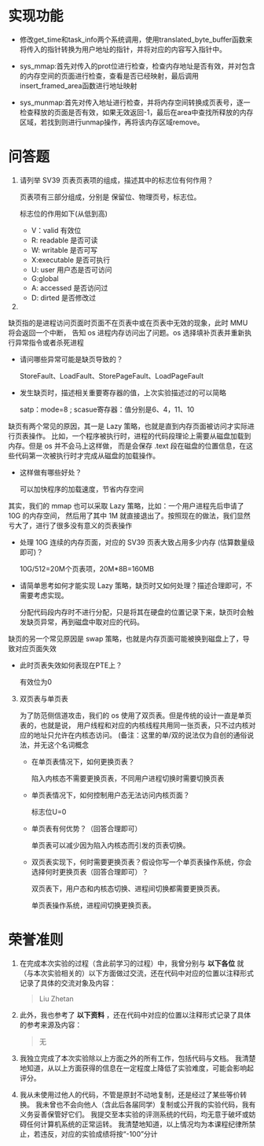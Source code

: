 

# 实现功能

- 修改get_time和task_info两个系统调用，使用translated_byte_buffer函数来将传入的指针转换为用户地址的指针，并将对应的内容写入指针中。

- sys_mmap:首先对传入的prot位进行检查，检查内存地址是否有效，并对包含的内存空间的页面进行检查，查看是否已经映射，最后调用insert_framed_area函数进行地址映射

- sys_munmap:首先对传入地址进行检查，并将内存空间转换成页表号，逐一检查释放的页面是否有效，如果无效返回-1，最后在area中查找所释放的内存区域，若找到则进行unmap操作，再将该内存区域remove。

  

# 问答题

1. 请列举 SV39 页表页表项的组成，描述其中的标志位有何作用？

   页表项有三部分组成，分别是 保留位、物理页号，标志位。

   标志位的作用如下(从低到高)

   - V：valid 有效位
   - R: readable 是否可读
   - W: writable 是否可写
   - X:executable 是否可执行
   - U: user 用户态是否可访问
   - G:global 
   - A: accessed 是否访问过
   - D: dirted 是否修改过

2.  

   缺页指的是进程访问页面时页面不在页表中或在页表中无效的现象，此时 MMU 将会返回一个中断， 告知 os 进程内存访问出了问题。os 选择填补页表并重新执行异常指令或者杀死进程

   - 请问哪些异常可能是缺页导致的？

     StoreFault、LoadFault、StorePageFault、LoadPageFault

   - 发生缺页时，描述相关重要寄存器的值，上次实验描述过的可以简略

      satp：mode=8  ; scasue寄存器：值分别是6、4，11、10

   缺页有两个常见的原因，其一是 Lazy 策略，也就是直到内存页面被访问才实际进行页表操作。 比如，一个程序被执行时，进程的代码段理论上需要从磁盘加载到内存。但是 os 并不会马上这样做， 而是会保存 .text 段在磁盘的位置信息，在这些代码第一次被执行时才完成从磁盘的加载操作。

   - 这样做有哪些好处？

     可以加快程序的加载速度，节省内存空间

   其实，我们的 mmap 也可以采取 Lazy 策略，比如：一个用户进程先后申请了 10G 的内存空间， 然后用了其中 1M 就直接退出了。按照现在的做法，我们显然亏大了，进行了很多没有意义的页表操作

   - 处理 10G 连续的内存页面，对应的 SV39 页表大致占用多少内存 (估算数量级即可)？

     10G/512=20M个页表项，20M*8B=160MB

   - 请简单思考如何才能实现 Lazy 策略，缺页时又如何处理？描述合理即可，不需要考虑实现。

     分配代码段内存时不进行分配，只是将其在硬盘的位置记录下来，缺页时会触发缺页异常，再到磁盘中取对应的代码。

   缺页的另一个常见原因是 swap 策略，也就是内存页面可能被换到磁盘上了，导致对应页面失效

   - 此时页表失效如何表现在PTE上？

     有效位为0

3. 双页表与单页表

   为了防范侧信道攻击，我们的 os 使用了双页表。但是传统的设计一直是单页表的，也就是说， 用户线程和对应的内核线程共用同一张页表，只不过内核对应的地址只允许在内核态访问。 (备注：这里的单/双的说法仅为自创的通俗说法，并无这个名词概念

   - 在单页表情况下，如何更换页表？

     陷入内核态不需要更换页表，不同用户进程切换时需要切换页表

   - 单页表情况下，如何控制用户态无法访问内核页面？

     标志位U=0

   - 单页表有何优势？（回答合理即可）

     单页表可以减少因为陷入内核态而引发的页表切换。

   - 双页表实现下，何时需要更换页表？假设你写一个单页表操作系统，你会选择何时更换页表（回答合理即可）？

     双页表下，用户态和内核态切换、进程间切换都需要更换页表。

     单页表操作系统，进程间切换更换页表。

# 荣誉准则

1. 在完成本次实验的过程（含此前学习的过程）中，我曾分别与 **以下各位** 就（与本次实验相关的）以下方面做过交流，还在代码中对应的位置以注释形式记录了具体的交流对象及内容：

   > Liu Zhetan

2. 此外，我也参考了 **以下资料** ，还在代码中对应的位置以注释形式记录了具体的参考来源及内容：

   > 无

3. 我独立完成了本次实验除以上方面之外的所有工作，包括代码与文档。 我清楚地知道，从以上方面获得的信息在一定程度上降低了实验难度，可能会影响起评分。

4. 我从未使用过他人的代码，不管是原封不动地复制，还是经过了某些等价转换。 我未曾也不会向他人（含此后各届同学）复制或公开我的实验代码，我有义务妥善保管好它们。 我提交至本实验的评测系统的代码，均无意于破坏或妨碍任何计算机系统的正常运转。 我清楚地知道，以上情况均为本课程纪律所禁止，若违反，对应的实验成绩将按“-100”分计